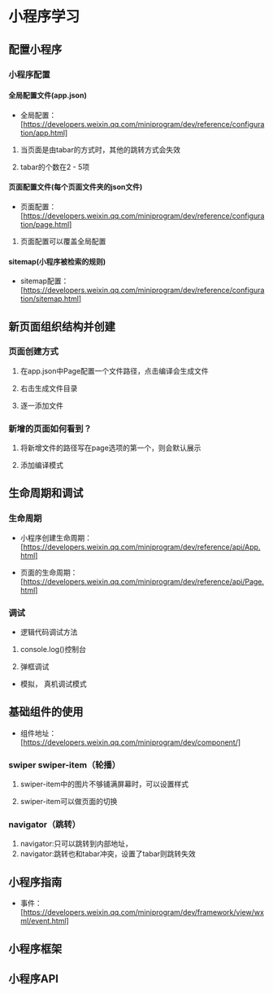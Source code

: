 # 小程序学习

## 配置小程序

### 小程序配置

#### 全局配置文件(**app.json**)
- 全局配置：[https://developers.weixin.qq.com/miniprogram/dev/reference/configuration/app.html]

1. 当页面是由tabar的方式时，其他的跳转方式会失效

2. tabar的个数在2 - 5项

#### 页面配置文件(**每个页面文件夹的json文件**)
- 页面配置：[https://developers.weixin.qq.com/miniprogram/dev/reference/configuration/page.html]

1. 页面配置可以覆盖全局配置

#### sitemap(小程序被检索的规则)
- sitemap配置：[https://developers.weixin.qq.com/miniprogram/dev/reference/configuration/sitemap.html]

## 新页面组织结构并创建

### 页面创建方式

1. 在app.json中Page配置一个文件路径，点击编译会生成文件

2. 右击生成文件目录

3. 逐一添加文件

### 新增的页面如何看到？

1. 将新增文件的路径写在page选项的第一个，则会默认展示

2. 添加编译模式

## 生命周期和调试

### 生命周期

- 小程序创建生命周期：[https://developers.weixin.qq.com/miniprogram/dev/reference/api/App.html]

- 页面的生命周期：[https://developers.weixin.qq.com/miniprogram/dev/reference/api/Page.html]

### 调试

- 逻辑代码调试方法

1. console.log()控制台

2. 弹框调试

- 模拟， 真机调试模式

## 基础组件的使用

- 组件地址：[https://developers.weixin.qq.com/miniprogram/dev/component/]

### swiper swiper-item（轮播）

1. swiper-item中的图片不够铺满屏幕时，可以设置样式

2. swiper-item可以做页面的切换

### navigator（跳转）

1.  navigator:只可以跳转到内部地址，
2. navigator:跳转也和tabar冲突，设置了tabar则跳转失效

## 小程序指南

- 事件：[https://developers.weixin.qq.com/miniprogram/dev/framework/view/wxml/event.html]

## 小程序框架

## 小程序API







